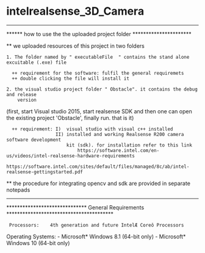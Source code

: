 # intelrealsense_3D_Camera

************************************************************************
****** how to use the the uploaded project folder **********************

** we uploaded resources of this project in two folders

    1. The folder named by " executableFile  " contains the stand alone excuitable (.exe) file 
   
      ++ requirement for the software: fulfil the general requiremets
      ++ double clicking the file will install it

    2. the visual studio project folder " Obstacle". it contains the debug and release 
        version 
(first, start Visual studio 2015, start realsense SDK and then one can open the existing project 'Obstacle', finally run. that is it)
      
      ++ requirement: I)  visual studio with visual c++ installed 
                      II) installed and working Realsense R200 camera software development 
                          kit (sdk). for installation refer to this link 
                              https://software.intel.com/en-us/videos/intel-realsense-hardware-requirements 
  			https://software.intel.com/sites/default/files/managed/8c/ab/intel-realsense-gettingstarted.pdf
   
** the procedure for integrating opencv and sdk are provided in separate notepads

*******************************************************************************************
****************************** General Requirements ****************************************

     Processors:    4th generation and future IntelÆ Coreô Processors
Operating Systems:    - Microsoft* Windows 8.1 (64-bit only)
                      - Microsoft* Windows 10 (64-bit only)

